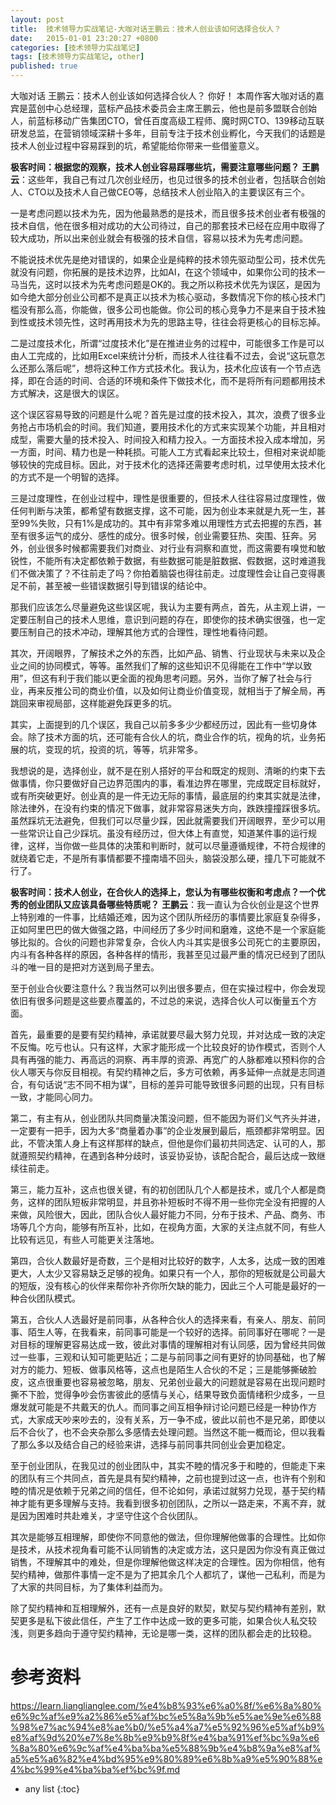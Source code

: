 ```yaml
---
layout: post
title:  技术领导力实战笔记-大咖对话王鹏云：技术人创业该如何选择合伙人？
date:   2015-01-01 23:20:27 +0800
categories: [技术领导力实战笔记]
tags: [技术领导力实战笔记, other]
published: true
---
```




大咖对话 王鹏云：技术人创业该如何选择合伙人？
你好！ 本周作客大咖对话的嘉宾是蓝创中心总经理，蓝标产品技术委员会主席王鹏云，他也是前多盟联合创始人，前蓝标移动广告集团CTO，曾任百度高级工程师、魔时网CTO、139移动互联研发总监，在营销领域深耕十多年，目前专注于技术创业孵化，今天我们的话题是技术人创业过程中容易踩到的坑，希望能给你带来一些借鉴意义。

**极客时间：根据您的观察，技术人创业容易踩哪些坑，需要注意哪些问题？** **王鹏云**：这些年，我自己有过几次创业经历，也见过很多的技术创业者，包括联合创始人、CTO以及技术人自己做CEO等，总结技术人创业陷入的主要误区有三个。

一是考虑问题以技术为先，因为他最熟悉的是技术，而且很多技术创业者有极强的技术自信，他在很多相对成功的大公司待过，自己的那套技术已经在应用中取得了较大成功，所以出来创业就会有极强的技术自信，容易以技术为先考虑问题。

不能说技术优先是绝对错误的，如果企业是纯粹的技术领先驱动型公司，技术优先就没有问题，你拓展的是技术边界，比如AI，在这个领域中，如果你公司的技术一马当先，这时以技术为先考虑问题是OK的。我之所以称技术优先为误区，是因为如今绝大部分创业公司都不是真正以技术为核心驱动，多数情况下你的核心技术门槛没有那么高，你能做，很多公司也能做。你公司的核心竞争力不是来自于技术独到性或技术领先性，这时再用技术为先的思路主导，往往会将更核心的目标忘掉。

二是过度技术化，所谓“过度技术化”是在推进业务的过程中，可能很多工作是可以由人工完成的，比如用Excel来统计分析，而技术人往往看不过去，会说“这玩意怎么还那么落后呢”，想将这种工作方式技术化。我认为，技术化应该有一个节点选择，即在合适的时间、合适的环境和条件下做技术化，而不是将所有问题都用技术方式解决，这是很大的误区。

这个误区容易导致的问题是什么呢？首先是过度的技术投入，其次，浪费了很多业务抢占市场机会的时间。我们知道，要用技术化的方式来实现某个功能，并且相对成型，需要大量的技术投入、时间投入和精力投入。一方面技术投入成本增加，另一方面，时间、精力也是一种耗损。可能人工方式看起来比较土，但相对来说却能够较快的完成目标。因此，对于技术化的选择还需要考虑时机，过早使用太技术化的方式不是一个明智的选择。

三是过度理性，在创业过程中，理性是很重要的，但技术人往往容易过度理性，做任何判断与决策，都希望有数据支撑，这不可能，因为创业本来就是九死一生，甚至99%失败，只有1%是成功的。其中有非常多难以用理性方式去把握的东西，甚至有很多运气的成分、感性的成分。很多时候，创业需要狂热、突围、狂奔。另外，创业很多时候都需要我们对商业、对行业有洞察和直觉，而这需要有嗅觉和敏锐性，不能所有决定都依赖于数据，有些数据可能是脏数据、假数据，这时难道我们不做决策了？不往前走了吗？你拍着脑袋也得往前走。过度理性会让自己变得裹足不前，甚至被一些错误数据引导到错误的结论中。

那我们应该怎么尽量避免这些误区呢，我认为主要有两点，首先，从主观上讲，一定要压制自己的技术人思维，意识到问题的存在，即使你的技术确实很强，也一定要压制自己的技术冲动，理解其他方式的合理性，理性地看待问题。

其次，开阔眼界，了解技术之外的东西，比如产品、销售、行业现状与未来以及企业之间的协同模式，等等。虽然我们了解的这些知识不见得能在工作中“学以致用”，但这有利于我们能以更全面的视角思考问题。另外，当你了解了社会与行业，再来反推公司的商业价值，以及如何让商业价值变现，就相当于了解全局，再跳回来审视局部，这样能避免踩更多的坑。

其实，上面提到的几个误区，我自己以前多多少少都经历过，因此有一些切身体会。除了技术方面的坑，还可能有合伙人的坑，商业合作的坑，视角的坑，业务拓展的坑，变现的坑，投资的坑，等等，坑非常多。

我想说的是，选择创业，就不是在别人搭好的平台和既定的规则、清晰的约束下去做事情，你只要做好自己边界范围内的事，看准边界在哪里，完成既定目标就好，或有所突破更好。创业真的是一件无边无际的事情，最底层的约束其实就是法律，除法律外，在没有约束的情况下做事，就非常容易迷失方向，跌跌撞撞踩很多坑。虽然踩坑无法避免，但我们可以尽量少踩，因此就需要我们开阔眼界，至少可以用一些常识让自己少踩坑。虽没有经历过，但大体上有直觉，知道某件事的运行规律，这样，当你做一些具体的决策和判断时，就可以尽量遵循规律，不符合规律的就绕着它走，不是所有事情都要不撞南墙不回头，脑袋没那么硬，撞几下可能就不行了。

**极客时间：技术人创业，在合伙人的选择上，您认为有哪些权衡和考虑点？一个优秀的创业团队又应该具备哪些特质呢？** **王鹏云**：我一直认为合伙创业是这个世界上特别难的一件事，比结婚还难，因为这个团队所经历的事情要比家庭复杂得多，正如阿里巴巴的做大做强之路，中间经历了多少时间和磨难，这绝不是一个家庭能够比拟的。合伙的问题也非常复杂，合伙人内斗其实是很多公司死亡的主要原因，内斗有各种各样的原因，各种各样的情形，我甚至见过最严重的情况已经到了团队斗的唯一目的是把对方送到局子里去。

至于创业合伙要注意什么？我当然可以列出很多要点，但在实操过程中，你会发现依旧有很多问题是这些要点覆盖的，不过总的来说，选择合伙人可以衡量五个方面。

首先，最重要的是要有契约精神，承诺就要尽最大努力兑现，并对达成一致的决定不反悔。吃亏也认。只有这样，大家才能形成一个比较良好的协作模式，否则个人具有再强的能力、再高远的洞察、再丰厚的资源、再宽广的人脉都难以预料你的合伙人哪天与你反目相视。有契约精神之后，多方可依赖，再多延伸一点就是志同道合，有句话说“志不同不相为谋”，目标的差异可能导致很多问题的出现，只有目标一致，才能同心同力。

第二，有主有从，创业团队共同商量决策没问题，但不能因为哥们义气齐头并进，一定要有一把手，因为大多“商量着办事”的企业发展到最后，瓶颈都非常明显。因此，不管决策人身上有这样那样的缺点，但他是你们最初共同选定、认可的人，那就遵照契约精神，在遇到各种分歧时，该妥协妥协，该配合配合，最后达成一致继续往前走。

第三，能力互补，这点也很关键，有的初创团队几个人都是技术，或几个人都是商务，这样的团队短板非常明显，并且弥补短板时不得不用一些你完全没有把握的人来做，风险很大，因此，团队合伙人最好能力不同，分布于技术、产品、商务、市场等几个方向，能够有所互补，比如，在视角方面，大家的关注点就不同，有些人比较有远见，有些人可能更关注落地。

第四，合伙人数最好是奇数，三个是相对比较好的数字，人太多，达成一致的困难更大，人太少又容易缺乏足够的视角。如果只有一个人，那你的短板就是公司最大的短版，没有核心的伙伴来帮你补齐你所欠缺的能力，因此三个人可能是最好的一种合伙团队模式。

第五，合伙人人选最好是前同事，从各种合伙人的选择来看，有亲人、朋友、前同事、陌生人等，在我看来，前同事可能是一个较好的选择。前同事好在哪呢？一是对目标的理解更容易达成一致，彼此对事情的理解相对有认同感，因为曾经共同做过一些事，三观和认知可能更贴近；二是与前同事之间有更好的协同基础，也了解对方的能力、短板、做事风格等，这点也是陌生人合伙的不足；三是能够撕破脸皮，这点很重要也容易被忽略，朋友、兄弟创业最大的问题就是容易在出现问题时撕不下脸，觉得争吵会伤害彼此的感情与关心，结果导致负面情绪积少成多，一旦爆发就可能是不共戴天的仇人。而同事之间互相争辩讨论问题已经是一种协作方式，大家成天吵来吵去的，没有关系，万一争不成，彼此以前也不是兄弟，即使以后不合伙了，也不会夹杂那么多感情去处理问题。当然这不能一概而论，但以我看了那么多以及结合自己的经验来讲，选择与前同事共同创业会更加稳定。

至于创业团队，在我见过的创业团队中，其实不睦的情况多于和睦的，但能走下来的团队有三个共同点，首先是具有契约精神，之前也提到过这一点，也许有个别和睦的情况是依赖于兄弟之间的信任，但不论如何，承诺过就努力兑现，基于契约精神才能有更多理解与支持。我看到很多初创团队，之所以一路走来，不离不弃，就是因为困难时共赴难关，才坚守住这个合伙团队。

其次是能够互相理解，即使你不同意他的做法，但你理解他做事的合理性。比如你是技术，从技术视角看可能不认同销售的决定或方法，这只是因为你没有真正做过销售，不理解其中的难处，但是你理解他做这样决定的合理性。因为你相信，他有契约精神，做那件事情一定不是为了把其余几个人都坑了，谋他一己私利，而是为了大家的共同目标，为了集体利益而为。

除了契约精神和互相理解外，还有一点是良好的默契，默契与契约精神有差别，默契更多是私下彼此信任，产生了工作中达成一致的更多可能，如果合伙人私交较浅，则更多趋向于遵守契约精神，无论是哪一类，这样的团队都会走的比较稳。




# 参考资料

https://learn.lianglianglee.com/%e4%b8%93%e6%a0%8f/%e6%8a%80%e6%9c%af%e9%a2%86%e5%af%bc%e5%8a%9b%e5%ae%9e%e6%88%98%e7%ac%94%e8%ae%b0/%e5%a4%a7%e5%92%96%e5%af%b9%e8%af%9d%20%e7%8e%8b%e9%b9%8f%e4%ba%91%ef%bc%9a%e6%8a%80%e6%9c%af%e4%ba%ba%e5%88%9b%e4%b8%9a%e8%af%a5%e5%a6%82%e4%bd%95%e9%80%89%e6%8b%a9%e5%90%88%e4%bc%99%e4%ba%ba%ef%bc%9f.md

* any list
{:toc}
